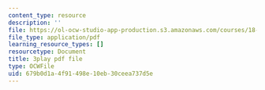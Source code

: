 ```yaml
---
content_type: resource
description: ''
file: https://ol-ocw-studio-app-production.s3.amazonaws.com/courses/18-01sc-single-variable-calculus-fall-2010/679b0d1a4f91498e10eb30ceea737d5e_9v25gg2qJYE.pdf
file_type: application/pdf
learning_resource_types: []
resourcetype: Document
title: 3play pdf file
type: OCWFile
uid: 679b0d1a-4f91-498e-10eb-30ceea737d5e
---
```

